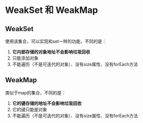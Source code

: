 # WeakSet 和 WeakMap

## WeakSet

使用该集合，可以实现和set一样的功能，不同的是：

1. **它内部存储的对象地址不会影响垃圾回收**
2. 只能添加对象
3. 不能遍历（不是可迭代的对象）、没有size属性、没有forEach方法

## WeakMap

类似于map的集合，不同的是：

1. **它的键存储的地址不会影响垃圾回收**
2. 它的键只能是对象
3. 不能遍历（不是可迭代的对象）、没有size属性、没有forEach方法